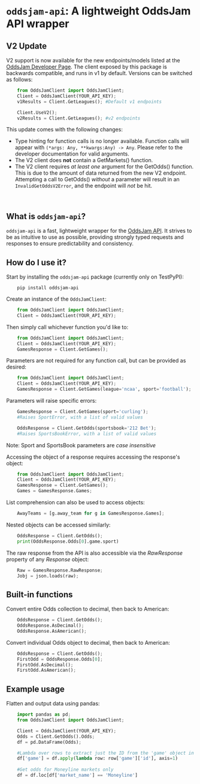 # <code>oddsjam-api</code>: A lightweight OddsJam API wrapper

## V2 Update
V2 support is now available for the new endpoints/models listed at the [OddsJam Developer Page](https://developer.oddsjam.com/).  The client exposed by this package is backwards compatible, and runs in v1 by default. Versions can be switched as follows:
``` python
    from OddsJamClient import OddsJamClient;
    Client = OddsJamClient(YOUR_API_KEY);
    v1Results = Client.GetLeagues(); #Default v1 endpoints

    Client.UseV2();
    v2Results = Client.GetLeagues(); #v2 endpoints
```

This update comes with the following changes:
<ul>
<li>Type hinting for function calls is no longer available. Function calls will appear with <code>(*args: Any, **kwargs:Any) -> Any</code>. Please refer to the developer documentation for valid arguments.</li>
<li>The V2 client does <strong>not</strong> contain a GetMarkets() function.</li>
<li>The V2 client requires <i>at least one</i> argument for the GetOdds() function. This is due to the amount of data returned from the new V2 endpoint. Attempting a call to GetOdds() <i>without</i> a parameter will result in an <code>InvalidGetOddsV2Error</code>, and the endpoint will <i>not</i> be hit.</li>
</ul>
<br/>

## What is <code>oddsjam-api</code>?
<code>oddsjam-api</code> is a fast, lightweight wrapper for the [OddsJam API](https://developer.oddsjam.com/). It strives to be as intuitive to use as possible, providing strongly typed requests and responses to ensure predictability and consistency.



## How do I use it?
Start by installing the <code>oddsjam-api</code> package (currently only on TestPyPI):
``` 
    pip install oddsjam-api
```

Create an instance of the <code>OddsJamClient</code>:

``` python
    from OddsJamClient import OddsJamClient;
    Client = OddsJamClient(YOUR_API_KEY);
```

Then simply call whichever function you'd like to:

``` python 
    from OddsJamClient import OddsJamClient;
    Client = OddsJamClient(YOUR_API_KEY);
    GamesResponse = Client.GetGames();
```

Parameters are not required for any function call, but can be provided as desired:

``` python
    from OddsJamClient import OddsJamClient;
    Client = OddsJamClient(YOUR_API_KEY);
    GamesResponse = Client.GetGames(league='ncaa', sport='football');
```

Parameters will raise specific errors:

``` python
    GamesResponse = Client.GetGames(sport='curling'); 
    #Raises SportError, with a list of valid values

    OddsResponse = Client.GetOdds(sportsbook='212 Bet');
    #Raises SportsBookError, with a list of valid values
```

Note: Sport and SportsBook parameters are *case insensitive*

Accessing the object of a response requires accessing the response's object:

``` python    
    from OddsJamClient import OddsJamClient;
    Client = OddsJamClient(YOUR_API_KEY);
    GamesResponse = Client.GetGames();
    Games = GamesResponse.Games;
```

List comprehension can also be used to access objects:

``` python
    AwayTeams = [g.away_team for g in GamesResponse.Games];
```

Nested objects can be accessed similarly:

``` python
    OddsResponse = Client.GetOdds();
    print(OddsResponse.Odds[0].game.sport)
```

The raw response from the API is also accessible via the *RawResponse* property of any *Response* object:

``` python
    Raw = GamesResponse.RawResponse;
    Jobj = json.loads(raw);
```

## Built-in functions
Convert entire Odds collection to decimal, then back to American:
``` python
    OddsResponse = Client.GetOdds();
    OddsResponse.AsDecimal();
    OddsResponse.AsAmerican();
```

Convert individual Odds object to decimal, then back to American:
``` python
    OddsResponse = Client.GetOdds();
    FirstOdd = OddsResponse.Odds[0];
    FirstOdd.AsDecimal();
    FirstOdd.AsAmerican();
```

## Example usage
Flatten and output data using pandas:
``` python
    import pandas as pd;
    from OddsJamClient import OddsJamClient;

    Client = OddsJamClient(YOUR_API_KEY);
    Odds = Client.GetOdds().Odds;
    df = pd.DataFrame(Odds);

    #Lambda over rows to extract just the ID from the 'game' object in each row
    df['game'] = df.apply(lambda row: row['game']['id'], axis=1)
    
    #Get odds for Moneyline markets only
    df = df.loc[df['market_name'] == 'Moneyline']
```